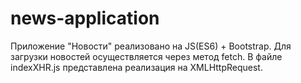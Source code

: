 # news-application
Приложение "Новости" реализовано на JS(ES6) + Bootstrap.
Для загрузки новостей осуществляется через метод fetch. В файле indexXHR.js представлена реализация на XMLHttpRequest.
